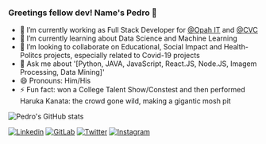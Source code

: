 ### Greetings fellow dev! Name's Pedro 👋

- 🔭 I’m currently working as Full Stack Developer for [@Opah IT](https://www.opah.com.br/) and [@CVC](https://www.cvc.com.br/)
- 🌱 I’m currently learning about Data Science and Machine Learning
- 👯 I’m looking to collaborate on Educational, Social Impact and Health-Politcs projects, especially related to Covid-19 projects
- 💬 Ask me about '[Python, JAVA, JavaScript, React.JS, Node.JS, Imagem Processing, Data Mining]'
- 😄 Pronouns: Him/His
- ⚡ Fun fact: won a College Talent Show/Constest and then performed Haruka Kanata: the crowd gone wild, making a gigantic mosh pit

![Pedro's GitHub stats](https://github-readme-stats.vercel.app/api?username=pedrofbr0&show_icons=true&count_private=true&theme=chartreuse-dark)

[![Linkedin](https://img.shields.io/badge/-LinkedIn-060606?style=flat&labelColor=0D0D0D&logo=Linkedin&Color=white)](https://www.linkedin.com/in/pedrofbr0/?locale=en_US)
[![GitLab](https://img.shields.io/badge/-GitLab-060606?style=flat&labelColor=0D0D0D&logo=GitLab&Color=white)](https://gitlab.com/pedrofbr)
[![Twitter](https://img.shields.io/badge/-Twitter-060606?style=flat&labelColor=0D0D0D&logo=Twitter&Color=white)](https://twitter.com/pedrofbr0)
[![Instagram](https://img.shields.io/badge/-Instagram-060606?style=flat&labelColor=0D0D0D&logo=Instagram&Color=white)](https://instgram.com/pedrofbr0)

<!--
**pedrofbr0/pedrofbr0** is a ✨ _special_ ✨ repository because its `README.md` (this file) appears on your GitHub profile.

Here are some ideas to get you started:

- 🔭 I’m currently working on ...
- 🌱 I’m currently learning ...
- 👯 I’m looking to collaborate on ...
- 🤔 I’m looking for help with ...
- 💬 Ask me about ...
- 📫 How to reach me: ...
- 😄 Pronouns: ...
- ⚡ Fun fact: ...
-->

<!--
![Pedro's GitHub stats](https://github-readme-stats.vercel.app/api?username=pedrofbr0)]
-->

